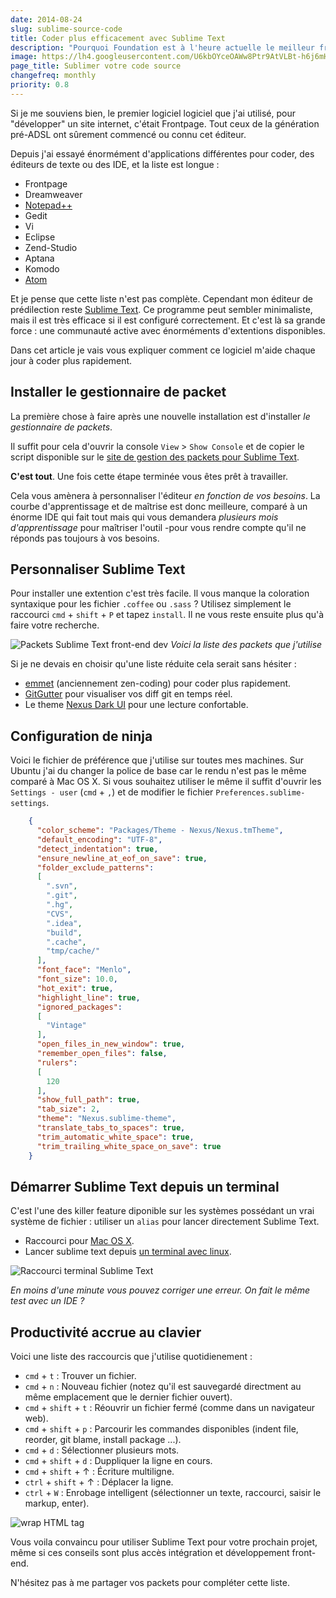 ```yaml
---
date: 2014-08-24
slug: sublime-source-code
title: Coder plus efficacement avec Sublime Text
description: "Pourquoi Foundation est à l'heure actuelle le meilleur framework pour le responsive design avec HTML & CSS ?"
image: https://lh4.googleusercontent.com/U6kbOYceOAWw8Ptr9AtVLBt-h6j6mH4jm2s2DjducmM=w449-h300-no
page_title: Sublimer votre code source
changefreq: monthly
priority: 0.8
---
```


Si je me souviens bien, le premier logiciel logiciel que j'ai utilisé, pour "développer" un site internet, c'était Frontpage. Tout ceux de la génération pré-ADSL ont sûrement commencé ou connu cet éditeur.

Depuis j'ai essayé énormément d'applications différentes pour coder, des éditeurs de texte ou des IDE, et la liste est longue :

- Frontpage
- Dreamweaver
- [Notepad++](http://notepad-plus-plus.org/fr/)
- Gedit
- Vi
- Eclipse
- Zend-Studio
- Aptana
- Komodo
- [Atom](https://atom.io/)

Et je pense que cette liste n'est pas complète. Cependant mon éditeur de prédilection reste [Sublime Text](http://www.sublimetext.com/). Ce programme peut sembler minimaliste, mais il est très efficace si il est configuré correctement. Et c'est là sa grande force : une communauté active avec énorméments d'extentions disponibles.

Dans cet article je vais vous expliquer comment ce logiciel m'aide chaque jour à coder plus rapidement.

## Installer le gestionnaire de packet

La première chose à faire après une nouvelle installation est d'installer _le gestionnaire de packets_.

Il suffit pour cela d'ouvrir la console `View` > `Show Console` et de copier le script disponible sur le [site de gestion des packets pour Sublime Text](https://sublime.wbond.net/installation).

__C'est tout__. Une fois cette étape terminée vous êtes prêt à travailler.

Cela vous amènera à personnaliser l'éditeur _en fonction de vos besoins_. La courbe d'apprentissage et de maîtrise est donc meilleure, comparé à un énorme IDE qui fait tout mais qui vous demandera _plusieurs mois d'apprentissage_ pour maîtriser l'outil -pour vous rendre compte qu'il ne réponds pas toujours à vos besoins.

## Personnaliser Sublime Text

Pour installer une extention c'est très facile. Il vous manque la coloration syntaxique pour les fichier `.coffee` ou `.sass` ?
Utilisez simplement le raccourci `cmd` + `shift` + `P` et tapez `install`. Il ne vous reste ensuite plus qu'à faire votre recherche.

![Packets Sublime Text front-end dev](https://lh4.googleusercontent.com/31cDqfLhm9BWGYEI2H7el1BgXi5axo2vuR0rjRyLsh0=w423-h239-no)
_Voici la liste des packets que j'utilise_

Si je ne devais en choisir qu'une liste réduite cela serait sans hésiter :

- [emmet](http://emmet.io/) (anciennement zen-coding) pour coder plus rapidement.
- [GitGutter](https://github.com/jisaacks/GitGutter) pour visualiser vos diff git en temps réel.
- Le theme [Nexus Dark UI](https://github.com/EleazarCrusader/nexus-theme) pour une lecture confortable.

## Configuration de ninja

Voici le fichier de préférence que j'utilise sur toutes mes machines. Sur Ubuntu j'ai du changer la police de base car le rendu n'est pas le même comparé à Mac OS X. Si vous souhaitez utiliser le même il suffit d'ouvrir les `Settings - user` (`cmd` + `,`) et de modifier le fichier `Preferences.sublime-settings`.

~~~ json
    {
      "color_scheme": "Packages/Theme - Nexus/Nexus.tmTheme",
      "default_encoding": "UTF-8",
      "detect_indentation": true,
      "ensure_newline_at_eof_on_save": true,
      "folder_exclude_patterns":
      [
        ".svn",
        ".git",
        ".hg",
        "CVS",
        ".idea",
        "build",
        ".cache",
        "tmp/cache/"
      ],
      "font_face": "Menlo",
      "font_size": 10.0,
      "hot_exit": true,
      "highlight_line": true,
      "ignored_packages":
      [
        "Vintage"
      ],
      "open_files_in_new_window": true,
      "remember_open_files": false,
      "rulers":
      [
        120
      ],
      "show_full_path": true,
      "tab_size": 2,
      "theme": "Nexus.sublime-theme",
      "translate_tabs_to_spaces": true,
      "trim_automatic_white_space": true,
      "trim_trailing_white_space_on_save": true
    }
~~~

## Démarrer Sublime Text depuis un terminal

C'est l'une des killer feature diponible sur les systèmes possédant un vrai système de fichier : utiliser un `alias` pour lancer directement Sublime Text.

- Raccourci pour [Mac OS X](https://gist.github.com/artero/1236170).
- Lancer sublime text depuis [un terminal avec linux](https://coderwall.com/p/iuxapa).

![Raccourci terminal Sublime Text](https://lh4.googleusercontent.com/U6kbOYceOAWw8Ptr9AtVLBt-h6j6mH4jm2s2DjducmM=w449-h300-no)

_En moins d'une minute vous pouvez corriger une erreur. On fait le même test avec un IDE ?_


## Productivité accrue au clavier

Voici une liste des raccourcis que j'utilise quotidienement :

- `cmd` + `t` : Trouver un fichier.
- `cmd` + `n` : Nouveau fichier (notez qu'il est sauvegardé directment au même emplacement que le dernier fichier ouvert).
- `cmd` + `shift` + `t` : Réouvrir un fichier fermé (comme dans un navigateur web).
- `cmd` + `shift` + `p` : Parcourir les commandes disponibles (indent file, reorder, git blame, install package ...).
- `cmd` + `d` : Sélectionner plusieurs mots.
- `cmd` + `shift` + `d` : Duppliquer la ligne en cours.
- `cmd` + `shift` + ↑ : Écriture multiligne.
- `ctrl` + `shift` + ↑ : Déplacer la ligne.
- `ctrl` + `W` : Enrobage intelligent (sélectionner un texte, raccourci, saisir le markup, enter).

![wrap HTML tag](https://lh4.googleusercontent.com/0H2MnLt8ZRY8Py1-G2ogMVRdGEhXW8Ky3ovqA0EmEKo=w588-h300-no)

Vous voila convaincu pour utiliser Sublime Text pour votre prochain projet, même si ces conseils sont plus accès intégration et développement front-end.

N'hésitez pas à me partager vos packets pour compléter cette liste.
